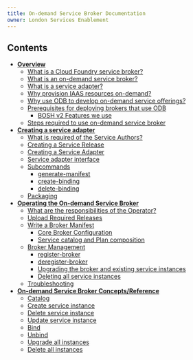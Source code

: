 ```yaml
---
title: On-demand Service Broker Documentation
owner: London Services Enablement
---
```


## Contents
- **[Overview](overview.html)**
  - [What is a Cloud Foundry service broker?](/on-demand-service-broker/overview.html#what-is-a-cloud-foundry-service-broker)
  - [What is an on-demand service broker?](/on-demand-service-broker/overview.html#what-is-an-on-demand-service-broker)
  - [What is a service adapter?](/on-demand-service-broker/overview.html#what-is-a-service-adapter)
  - [Why provision IAAS resources on-demand?](/on-demand-service-broker/overview.html#why-provision-iaas-resources-on-demand)
  - [Why use ODB to develop on-demand service offerings?](/on-demand-service-broker/overview.html#why-use-odb-to-develop-on-demand-service-offerings)
  - [Prerequisites for deploying brokers that use ODB](/on-demand-service-broker/overview.html#prerequisites-for-deploying-brokers-that-use-odb)
     - [BOSH v2 Features we use](/on-demand-service-broker/overview.html#bosh-v2-features-we-use)
  - [Steps required to use on-demand service broker](/on-demand-service-broker/overview.html#steps-required-to-use-on-demand-service-broker)
- **[Creating a service adapter](creating.html)**
  - [What is required of the Service Authors?](/on-demand-service-broker/creating.html#what-is-required-of-the-service-authors)
  - [Creating a Service Release](/on-demand-service-broker/creating.html#creating-a-service-release)
  - [Creating a Service Adapter](/on-demand-service-broker/creating.html#creating-a-service-adapter)
  - [Service adapter interface](/on-demand-service-broker/creating.html#service-adapter-interface)
  - [Subcommands](/on-demand-service-broker/creating.html#sub-commands)
     - [generate-manifest](/on-demand-service-broker/creating.html#generate-manifest)
     - [create-binding](/on-demand-service-broker/creating.html#create-binding)
     - [delete-binding](/on-demand-service-broker/creating.html#delete-binding)
  - [Packaging](/on-demand-service-broker/creating.html#packaging)
- **[Operating the On-demand Service Broker](operating.html)**
  - [What are the responsibilities of the Operator?](/on-demand-service-broker/operating.html#what-are-the-responsibilities-of-the-operator)
  - [Upload Required Releases](/on-demand-service-broker/operating.html#upload-required-releases)
  - [Write a Broker Manifest](/on-demand-service-broker/operating.html#write-a-broker-manifest)
     - [Core Broker Configuration](/on-demand-service-broker/operating.html#core-broker-configuration)
     - [Service catalog and Plan composition](/on-demand-service-broker/operating.html#service-catalog-and-plan-composition)
  - [Broker Management](/on-demand-service-broker/operating.html#broker-management)
     - [register-broker](/on-demand-service-broker/operating.html#register-broker)
     - [deregister-broker](/on-demand-service-broker/operating.html#deregister-broker)
     - [Upgrading the broker and existing service instances](/on-demand-service-broker/operating.html#upgrading-the-broker-and-existing-service-instances)
     - [Deleting all service instances](/on-demand-service-broker/operating.html#deleting-all-service-instances)
  - [Troubleshooting](/on-demand-service-broker/operating.html#troubleshooting)
- **[On-demand Service Broker Concepts/Reference](concepts.html)**
  - [Catalog](/on-demand-service-broker/concepts.html#catalog)
  - [Create service instance](/on-demand-service-broker/concepts.html#create-service-instance)
  - [Delete service instance](/on-demand-service-broker/concepts.html#delete-service-instance)
  - [Update service instance](/on-demand-service-broker/concepts.html#update-service-instance)
  - [Bind](/on-demand-service-broker/concepts.html#bind)
  - [Unbind](/on-demand-service-broker/concepts.html#unbind)
  - [Upgrade all instances](/on-demand-service-broker/concepts.html#upgrade-all-instances)
  - [Delete all instances](/on-demand-service-broker/concepts.html#delete-all-instances)
